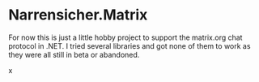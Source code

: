 # Narrensicher.Matrix

For now this is just a little hobby project to support the matrix.org chat protocol in .NET.
I tried several libraries and got none of them to work as they were all still in beta or abandoned.

x